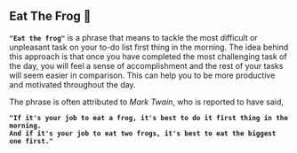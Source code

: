 ## Eat The Frog :frog:

**```"Eat the frog"```** is a phrase that means to tackle the most difficult or unpleasant task on your to-do list first thing in the morning. The idea behind this approach is that once you have completed the most challenging task of the day, you will feel a sense of accomplishment and the rest of your tasks will seem easier in comparison. This can help you to be more productive and motivated throughout the day.

The phrase is often attributed to _Mark Twain_, who is reported to have said, 

**```"If it's your job to eat a frog, it's best to do it first thing in the morning.```**<br>
**```And if it's your job to eat two frogs, it's best to eat the biggest one first."```**

